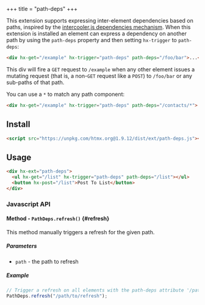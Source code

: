 +++
title = "path-deps"
+++

This extension supports expressing inter-element dependencies based on paths, inspired by the
[intercooler.js dependencies mechanism](http://intercoolerjs.org/docs.html#dependencies). When this extension is
installed an element can express a dependency on another path by using the `path-deps` property and then setting
`hx-trigger` to `path-deps`:

```html
<div hx-get="/example" hx-trigger="path-deps" path-deps="/foo/bar">...</div>
```

This div will fire a `GET` request to `/example` when any other element issues a mutating request (that is, a non-`GET`
request like a `POST`) to `/foo/bar` or any sub-paths of that path.

You can use a `*` to match any path component:

```html
<div hx-get="/example" hx-trigger="path-deps" path-deps="/contacts/*">...</div>
```

## Install

```html
<script src="https://unpkg.com/htmx.org@1.9.12/dist/ext/path-deps.js"></script>
```

## Usage

```html
<div hx-ext="path-deps">
  <ul hx-get="/list" hx-trigger="path-deps" path-deps="/list"></ul>
  <button hx-post="/list">Post To List</button>
</div>
```

### Javascript API

#### Method - `PathDeps.refresh()` {#refresh}

This method manually triggers a refresh for the given path.

##### Parameters

- `path` - the path to refresh

##### Example

```js
// Trigger a refresh on all elements with the path-deps attribute '/path/to/refresh', including elements with a parent path, e.g. '/path'
PathDeps.refresh("/path/to/refresh");
```
